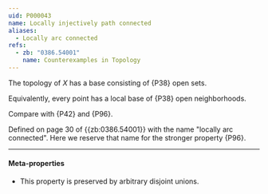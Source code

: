 ```yaml
---
uid: P000043
name: Locally injectively path connected
aliases:
  - Locally arc connected
refs:
  - zb: "0386.54001"
    name: Counterexamples in Topology
---
```


The topology of $X$ has a base consisting of {P38} open sets.

Equivalently, every point has a local base of {P38} open neighborhoods.

Compare with {P42} and {P96}.

Defined on page 30 of {{zb:0386.54001}} with the name "locally arc connected".
Here we reserve that name for the stronger property {P96}.

----
#### Meta-properties

- This property is preserved by arbitrary disjoint unions.
